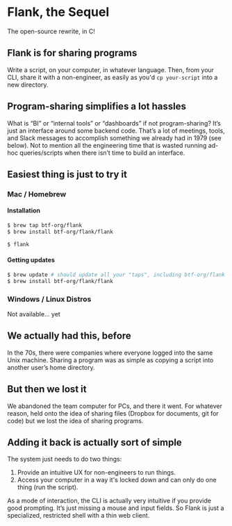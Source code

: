 # Flank, the Sequel

The open-source rewrite, in C!

## Flank is for sharing programs
Write a script, on your computer, in whatever language. Then, from your CLI, share it with a non-engineer, as easily as you'd `cp your-script` into a new directory.
 
## Program-sharing simplifies a lot hassles
What is “BI” or “internal tools” or “dashboards” if not program-sharing? It’s just an interface around some backend code. That’s a lot of meetings, tools, and Slack messages to accomplish something we already had in 1979 (see below). Not to mention all the engineering time that is wasted running ad-hoc queries/scripts when there isn’t time to build an interface. 

## Easiest thing is just to try it

### Mac / Homebrew 

#### Installation

```bash
$ brew tap btf-org/flank
$ brew install btf-org/flank/flank

$ flank 
```

#### Getting updates
```bash
$ brew update # should update all your "taps", including btf-org/flank
$ brew install btf-org/flank/flank
```

### Windows / Linux Distros

Not available... yet

## We actually had this, before
In the 70s, there were companies where everyone logged into the same Unix machine. Sharing a program was as simple as copying a script into another user’s home directory.

## But then we lost it
We abandoned the team computer for PCs, and there it went. For whatever reason, held onto the idea of sharing files (Dropbox for documents, git for code) but we lost the idea of sharing programs.

## Adding it back is actually sort of simple
The system just needs to do two things:
1. Provide an intuitive UX for non-engineers to run things.
2. Access your computer in a way it's locked down and can only do one thing (run the script).

As a mode of interaction, the CLI is actually very intuitive if you provide good prompting. It’s just missing a mouse and input fields. So Flank is just a specialized, restricted shell with a thin web client. 
